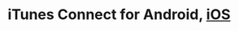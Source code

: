 # iTunes Connect for Android, [iOS](https://github.com/RishabhTayal/ReviewMonitor/blob/master/README.md)
